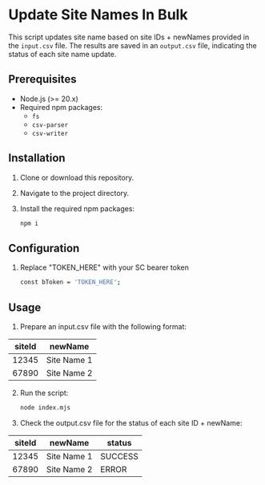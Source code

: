 # Update Site Names In Bulk

This script updates site name based on site IDs + newNames provided in the `input.csv` file. The results are saved in an `output.csv` file, indicating the status of each site name update.

## Prerequisites

- Node.js (>= 20.x)
- Required npm packages:
  - `fs`
  - `csv-parser`
  - `csv-writer`

## Installation

1. Clone or download this repository.
2. Navigate to the project directory.
3. Install the required npm packages:

   ```bash
   npm i
   ```

## Configuration

1. Replace "TOKEN_HERE" with your SC bearer token 

    ```bash
    const bToken = 'TOKEN_HERE';
    ```


## Usage

1. Prepare an input.csv file with the following format:
    
| siteId | newName |
|--------|--------|
| 12345  | Site Name 1  |
| 67890  | Site Name 2  |


2. Run the script:

    ```bash
    node index.mjs
    ```

3. Check the output.csv file for the status of each site ID + newName:

| siteId | newName | status  |
|--------|--------|---------|
| 12345  | Site Name 1  | SUCCESS |
| 67890  | Site Name 2  | ERROR   |



